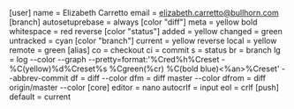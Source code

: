[user]
name = Elizabeth Carretto
email = elizabeth.carretto@bullhorn.com
[branch]
autosetuprebase = always
[color "diff"]
meta = yellow bold
whitespace = red reverse
[color "status"]
added = yellow
changed = green
untracked = cyan
[color "branch"]
current = yellow reverse
local = yellow
remote = green
[alias]
co = checkout
ci = commit
s = status
br = branch
lg = log --color --graph --pretty=format:'%Cred%h%Creset -%C(yellow)%d%Creset%s %Cgreen(%cr) %C(bold blue)<%an>%Creset' --abbrev-commit
df = diff --color
dfm = diff master --color
dfrom = diff origin/master --color
[core]
editor = nano
autocrlf = input
eol = crlf
[push]
default = current

